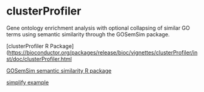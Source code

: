 
# clusterProfiler

Gene ontology enrichment analysis with optional collapsing of similar GO terms using semantic similarity through the GOSemSim package.

[clusterProfiler R Package](https://bioconductor.org/packages/release/bioc/vignettes/clusterProfiler/inst/doc/clusterProfiler.html 

[GOSemSim semantic similarity R package](https://bioconductor.org/packages/release/bioc/vignettes/GOSemSim/inst/doc/GOSemSim.html)

[simplify example](https://guangchuangyu.github.io/2015/10/use-simplify-to-remove-redundancy-of-enriched-go-terms/)



